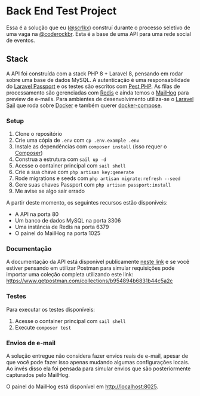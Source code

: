 # Back End Test Project

Essa é a solução que eu ([@scrlkx](https://github.com/scrlkx)) construí durante o processo seletivo de uma vaga
na [@coderockbr](https://github.com/Coderockr). Esta é a base de uma API para uma rede social de eventos.

## Stack

A API foi construída com a stack PHP 8 + Laravel 8, pensando em rodar sobre uma base de dados MySQL. A autenticação é
uma responsabilidade do [Laravel Passport](https://laravel.com/docs/8.x/passport) e os testes são escritos
com [Pest PHP](https://pestphp.com). As filas de processamento são gerenciadas com [Redis](https://redis.io) e ainda
temos o [MailHog](https://github.com/mailhog/MailHog) para preview de e-mails. Para ambientes de desenvolvimento
utiliza-se o [Laravel Sail](https://laravel.com/docs/8.x/sail) que roda sobre [Docker](https://www.docker.com) e também
querer [docker-compose](https://docs.docker.com/compose).

### Setup

1. Clone o repositório
2. Crie uma cópia de `.env` com `cp .env.example .env`
3. Instale as dependências com `composer install` (isso requer o [Composer](https://getcomposer.org))
4. Construa a estrutura com `sail up -d`
5. Acesse o container principal com `sail shell`
6. Crie a sua chave com `php artisan key:generate`
7. Rode migrations e seeds com `php artisan migrate:refresh --seed`
8. Gere suas chaves Passport com `php artisan passport:install`
9. Me avise se algo sair errado

A partir deste momento, os seguintes recursos estão disponíveis:

- A API na porta 80
- Um banco de dados MySQL na porta 3306
- Uma instância de Redis na porta 6379
- O painel do MailHog na porta 1025

### Documentação

A documentação da API está disponível publicamente [neste link](https://documenter.getpostman.com/view/5768628/TWDTKxnK)
e se você estiver pensando em utilizar Postman para simular requisições pode importar uma coleção completa utilizando
este link: https://www.getpostman.com/collections/b954894b6831b44c5a2c

### Testes

Para executar os testes disponíveis:

1. Acesse o container principal com `sail shell`
2. Execute `composer test`

### Envios de e-mail

A solução entregue não considera fazer envios reais de e-mail, apesar de que você pode fazer isso apenas mudando algumas
configurações locais. Ao invés disso ela foi pensada para simular envios que são posteriormente capturados pelo MailHog.

O painel do MailHog está disponível em [http://localhost:8025](http://localhost:8025).

